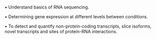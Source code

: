 
• Understand basics of RNA sequencing.


• Determining gene expression at different levels between conditions.


• To detect and quantify non-protein-coding transcripts, slice isoforms, novel transcripts and sites of protein-RNA interactions.
